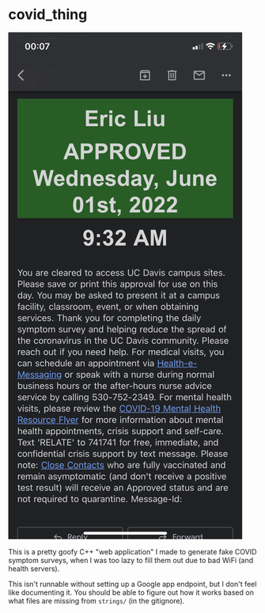 # covid_thing
![Resultant email](./output.png)

This is a pretty goofy C++ "web application" I made to generate fake COVID symptom surveys,
when I was too lazy to fill them out due to bad WiFi (and health servers).

This isn't runnable without setting up a Google app endpoint, but I don't feel like documenting it.
You should be able to figure out how it works based on what files are missing from `strings/` (in the gitignore).